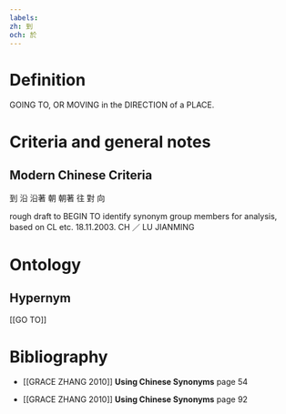 ```yaml
---
labels: 
zh: 到
och: 於
---
```


# Definition
GOING TO, OR MOVING in the DIRECTION of a PLACE.
# Criteria and general notes
## Modern Chinese Criteria
到
沿
沿著
朝
朝著
往
對
向

rough draft to BEGIN TO identify synonym group members for analysis, based on CL etc. 18.11.2003. CH ／ LU JIANMING
# Ontology

## Hypernym
[[GO TO]]
# Bibliography
- [[GRACE ZHANG 2010]]
**Using Chinese Synonyms** page 54

- [[GRACE ZHANG 2010]]
**Using Chinese Synonyms** page 92
